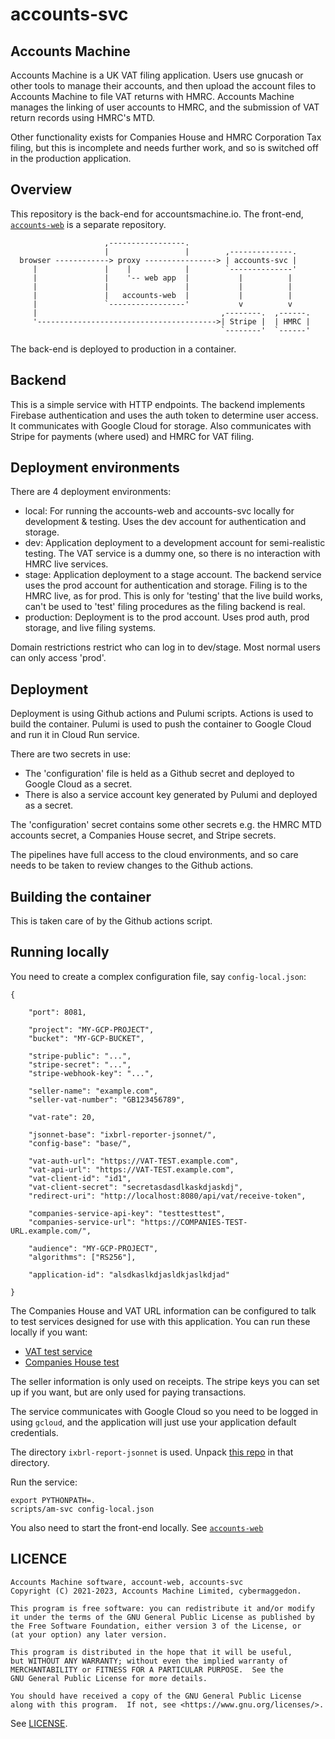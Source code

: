 
# accounts-svc

## Accounts Machine

Accounts Machine is a UK VAT filing application.  Users use gnucash
or other tools to manage their accounts, and then upload the account
files to Accounts Machine to file VAT returns with HMRC.  Accounts
Machine manages the linking of user accounts to HMRC, and the submission
of VAT return records using HMRC's MTD.

Other functionality exists for Companies House and HMRC Corporation Tax
filing, but this is incomplete and needs further work, and so is
switched off in the production application.

## Overview

This repository is the back-end for accountsmachine.io.  The front-end,
[`accounts-web`](https://github.com/accountsmachine/accounts-web)
is a separate repository.



```
                     ,-----------------.
                     |                 |        ,--------------.
  browser ------------> proxy ----------------> | accounts-svc |
     |               |    |            |        `--------------'
     |               |    '-- web app  |           |          |
     |               |                 |           |          |
     |               |   accounts-web  |           |          |
     |               `-----------------'           v          v
     |                                         ,--------.  ,------.
     '---------------------------------------->| Stripe |  | HMRC |
                                               `--------'  `------'
```

The back-end is deployed to production in a container.

## Backend

This is a simple service with HTTP endpoints.  The backend implements
Firebase authentication and uses the auth token to determine user
access.  It communicates with Google Cloud for storage.  Also communicates
with Stripe for payments (where used) and HMRC for VAT filing.

## Deployment environments

There are 4 deployment environments:
- local: For running the accounts-web and accounts-svc locally
  for development & testing.  Uses the dev account for authentication and
  storage.
- dev: Application deployment to a development account for semi-realistic
  testing.  The VAT service is a dummy one, so there is no interaction with
  HMRC live services.
- stage: Application deployment to a stage account.  The backend service
  uses the prod account for authentication and storage.  Filing is to the
  HMRC live, as for prod.  This is only for 'testing' that the live build
  works, can't be used to 'test' filing procedures as the filing backend
  is real.
- production: Deployment is to the prod account.  Uses prod auth, prod
  storage, and live filing systems.

Domain restrictions restrict who can log in to dev/stage.  Most normal
users can only access 'prod'.

## Deployment

Deployment is using Github actions and Pulumi scripts.
Actions is used to build the container.
Pulumi is used to push the container to Google Cloud and run it in
Cloud Run service.

There are two secrets in use:
- The 'configuration' file is held as a Github secret and deployed to
  Google Cloud as a secret.
- There is also a service account key generated by Pulumi and deployed
  as a secret.

The 'configuration' secret contains some other secrets e.g. the HMRC
MTD accounts secret, a Companies House secret, and Stripe secrets.

The pipelines have full access to the cloud environments, and so care needs
to be taken to review changes to the Github actions.

## Building the container

This is taken care of by the Github actions script.

## Running locally

You need to create a complex configuration file, say `config-local.json`:
```
{

    "port": 8081,

    "project": "MY-GCP-PROJECT",
    "bucket": "MY-GCP-BUCKET",

    "stripe-public": "...",
    "stripe-secret": "...",
    "stripe-webhook-key": "...",

    "seller-name": "example.com",
    "seller-vat-number": "GB123456789",

    "vat-rate": 20,

    "jsonnet-base": "ixbrl-reporter-jsonnet/",
    "config-base": "base/",

    "vat-auth-url": "https://VAT-TEST.example.com",
    "vat-api-url": "https://VAT-TEST.example.com",
    "vat-client-id": "id1",
    "vat-client-secret": "secretasdasdlkaskdjaskdj",
    "redirect-uri": "http://localhost:8080/api/vat/receive-token",

    "companies-service-api-key": "testtesttest",
    "companies-service-url": "https://COMPANIES-TEST-URL.example.com/",

    "audience": "MY-GCP-PROJECT",
    "algorithms": ["RS256"],

    "application-id": "alsdkaslkdjasldkjaslkdjad"

}
```

The Companies House and VAT URL information can be configured to talk
to test services designed for use with this application.  You can
run these locally if you want:
- [VAT test service](https://github.com/accountsmachine/vat-test-service)
- [Companies House test](https://github.com/accountsmachine/companies-test-service)

The seller information is only used on receipts.  The stripe keys you can
set up if you want, but are only used for paying transactions.

The service communicates with Google Cloud so you need to be logged in
using `gcloud`, and the application will just use your application default
credentials.

The directory `ixbrl-report-jsonnet` is used.
Unpack
[this repo](https://github.com/cybermaggedon/ixbrl-reporter-jsonnet)
in that directory.

Run the service:
```
export PYTHONPATH=.
scripts/am-svc config-local.json
```

You also need to start the front-end locally. See
[`accounts-web`](https://github.com/accountsmachine/accounts-web)

## LICENCE

    Accounts Machine software, account-web, accounts-svc
    Copyright (C) 2021-2023, Accounts Machine Limited, cybermaggedon.

    This program is free software: you can redistribute it and/or modify
    it under the terms of the GNU General Public License as published by
    the Free Software Foundation, either version 3 of the License, or
    (at your option) any later version.

    This program is distributed in the hope that it will be useful,
    but WITHOUT ANY WARRANTY; without even the implied warranty of
    MERCHANTABILITY or FITNESS FOR A PARTICULAR PURPOSE.  See the
    GNU General Public License for more details.

    You should have received a copy of the GNU General Public License
    along with this program.  If not, see <https://www.gnu.org/licenses/>.

See [LICENSE](LICENSE).
